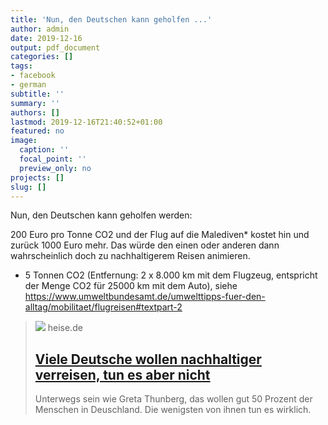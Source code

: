 ```yaml
---
title: 'Nun, den Deutschen kann geholfen ...'
author: admin
date: 2019-12-16
output: pdf_document
categories: []
tags:
- facebook
- german
subtitle: ''
summary: ''
authors: []
lastmod: 2019-12-16T21:40:52+01:00
featured: no
image:
  caption: ''
  focal_point: ''
  preview_only: no
projects: []
slug: []
---
```

Nun, den Deutschen kann geholfen werden:

200 Euro pro Tonne CO2 und der Flug auf die Malediven* kostet hin und zurück 1000 Euro mehr. Das würde den einen oder anderen dann wahrscheinlich doch zu nachhaltigerem Reisen animieren.

* 5 Tonnen CO2 (Entfernung: 2 x 8.000 km mit dem Flugzeug, entspricht der Menge CO2 für 25000 km mit dem Auto), siehe https://www.umweltbundesamt.de/umwelttipps-fuer-den-alltag/mobilitaet/flugreisen#textpart-2
> [![](https://heise.cloudimg.io/bound/1200x1200/q85.png-lossy-85.webp-lossy-85.foil1/_www-heise-de_/imgs/18/2/8/0/9/4/6/9/ELx2auQXYAAIOUu-54881bcc09023362.jpeg)](https://www.heise.de/newsticker/meldung/Viele-Deutsche-wollen-nachhaltiger-verreisen-tun-es-aber-nicht-4616462.html)
> heise.de
> ## [Viele Deutsche wollen nachhaltiger verreisen, tun es aber nicht](https://www.heise.de/newsticker/meldung/Viele-Deutsche-wollen-nachhaltiger-verreisen-tun-es-aber-nicht-4616462.html)
>
>Unterwegs sein wie Greta Thunberg, das wollen gut 50 Prozent der Menschen in Deuschland. Die wenigsten von ihnen tun es wirklich.


